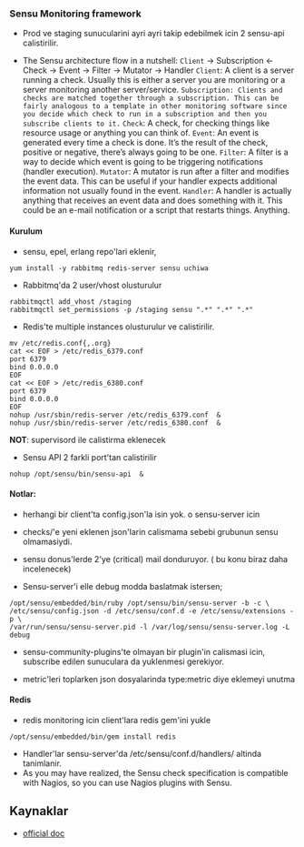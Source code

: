 ### Sensu Monitoring framework


* Prod ve staging sunucularini ayri ayri takip edebilmek icin 2 sensu-api
  calistirilir.
    
* The Sensu architecture flow in a nutshell:
`Client` -> Subscription <- Check -> Event -> Filter -> Mutator -> Handler
`Client`: A client is a server running a check. Usually this is either a server
you are monitoring or a server monitoring another server/service.
`Subscription: Clients and checks are matched together through a subscription.
This can be fairly analogous to a template in other monitoring software since
you decide which check to run in a subscription and then you subscribe clients
to it.`
`Check`: A check, for checking things like resource usage or anything you can
think of.
`Event`: An event is generated every time a check is done. It’s the result of
the check, positive or negative, there’s always going to be one.
`Filter`: A filter is a way to decide which event is going to be triggering
notifications (handler execution).
`Mutator`: A mutator is run after a filter and modifies the event data. This
can be useful if your handler expects additional information not usually found
in the event.
`Handler`: A handler is actually anything that receives an event data and does
something with it. This could be an e-mail notification or a script that
restarts things. Anything.



#### Kurulum

* sensu, epel, erlang repo'lari eklenir, 
```
yum install -y rabbitmq redis-server sensu uchiwa 
```

* Rabbitmq'da 2 user/vhost olusturulur
```
rabbitmqctl add_vhost /staging
rabbitmqctl set_permissions -p /staging sensu ".*" ".*" ".*"
```

* Redis'te multiple instances olusturulur ve calistirilir.

```
mv /etc/redis.conf{,.org}
cat << EOF > /etc/redis_6379.conf
port 6379
bind 0.0.0.0
EOF
cat << EOF > /etc/redis_6380.conf
port 6379
bind 0.0.0.0 
EOF
nohup /usr/sbin/redis-server /etc/redis_6379.conf  & 
nohup /usr/sbin/redis-server /etc/redis_6380.conf  & 
```
**NOT**: supervisord ile calistirma eklenecek

* Sensu API 2 farkli port'tan calistirilir
```
nohup /opt/sensu/bin/sensu-api  &
```



#### Notlar:

* herhangi bir client'ta config.json'la isin yok. o sensu-server icin

* checks/'e yeni eklenen json'larin calismama sebebi grubunun sensu
  olmamasiydi.

* sensu donus'lerde 2'ye (critical) mail donduruyor. ( bu konu biraz daha
  incelenecek)

* Sensu-server'i elle debug modda baslatmak istersen;
```
/opt/sensu/embedded/bin/ruby /opt/sensu/bin/sensu-server -b -c \
/etc/sensu/config.json -d /etc/sensu/conf.d -e /etc/sensu/extensions -p \
/var/run/sensu/sensu-server.pid -l /var/log/sensu/sensu-server.log -L debug
```

* sensu-community-plugins'te olmayan bir plugin'in calismasi icin, subscribe
  edilen sunuculara da yuklenmesi gerekiyor.

* metric'leri toplarken json dosyalarinda type:metric diye eklemeyi unutma

#### Redis

* redis monitoring icin client'lara redis gem'ini yukle
```
/opt/sensu/embedded/bin/gem install redis
```

* Handler'lar sensu-server'da /etc/sensu/conf.d/handlers/ altinda tanimlanir.
* As you may have realized, the Sensu check specification is compatible with
   Nagios, so you can use Nagios plugins with Sensu.


Kaynaklar
---------

* [official doc](http://sensuapp.org/docs/0.12/checks)

